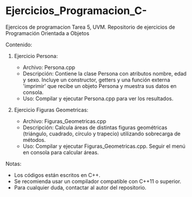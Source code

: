 # Ejercicios_Programacion_C-
Ejercicos de programacion Tarea 5, UVM.
Repositorio de ejercicios de Programación Orientada a Objetos

Contenido:

1. Ejercicio Persona:
   - Archivo: Persona.cpp
   - Descripción: Contiene la clase Persona con atributos nombre, edad y sexo. 
     Incluye un constructor, getters y una función externa 'imprimir' que recibe
     un objeto Persona y muestra sus datos en consola.
   - Uso: Compilar y ejecutar Persona.cpp para ver los resultados.

2. Ejercicio Figuras Geometricas:
   - Archivo: Figuras_Geometricas.cpp
   - Descripción: Calcula áreas de distintas figuras geométricas (triángulo, cuadrado,
     círculo y trapecio) utilizando sobrecarga de métodos.
   - Uso: Compilar y ejecutar Figuras_Geometricas.cpp. Seguir el menú en consola
     para calcular áreas.

Notas:
- Los códigos están escritos en C++.
- Se recomienda usar un compilador compatible con C++11 o superior.
- Para cualquier duda, contactar al autor del repositorio.
